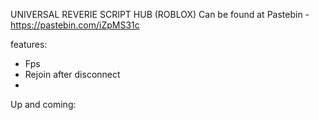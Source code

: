 UNIVERSAL REVERIE SCRIPT HUB (ROBLOX) Can be found at Pastebin - https://pastebin.com/iZpMS31c

features:
- Fps
- Rejoin after disconnect
- 


Up and coming:

